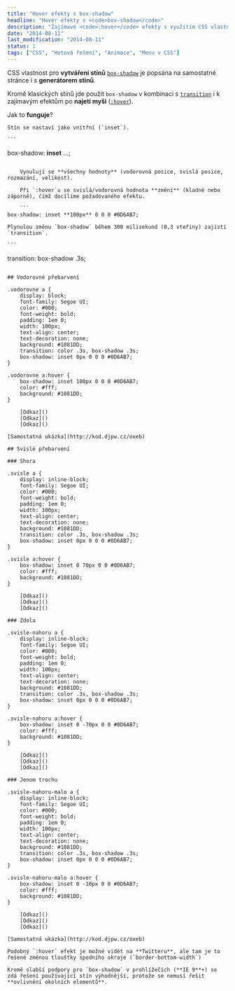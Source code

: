 ```yaml
---
title: "Hover efekty s box-shadow"
headline: "Hover efekty s <code>box-shadow</code>"
description: "Zajímavé <code>:hover</code> efekty s využitím CSS vlastnosti <code>box-shadow</code>."
date: "2014-08-11"
last_modification: "2014-08-11"
status: 1
tags: ["CSS", "Hotová řešení", "Animace", "Menu v CSS"]
---
```


CSS vlastnost pro **vytváření stínů** [`box-shadow`](/box-shadow) je popsána na samostatné stránce i s **generátorem stínů**.

Kromě klasických stínů jde použít `box-shadow` v kombinaci s [`transition`](/transition) i k zajímavým efektům po **najetí myši** ([`:hover`](/css-selektory#uzivatelske-akce)).

Jak to **funguje**?

    Stín se nastaví jako vnitřní (`inset`).

    ```
box-shadow: **inset** …;
```

    Vynulují se **všechny hodnoty** (vodorovná posice, svislá posice, rozmazání, velikost).

    Při `:hover`u se svislá/vodorovná hodnota **změní** (kladně nebo záporně), čímž docílíme požadovaného efektu.

    ```
box-shadow: inset **100px** 0 0 0 #0D6AB7;
```

    Plynulou změnu `box-shadow` během 300 milisekund (0,3 vteřiny) zajistí `transition`.

    ```
transition: box-shadow .3s;
```

## Vodorovné přebarvení

.vodorovne a {
    display: block;
    font-family: Segoe UI;
    color: #000;
    font-weight: bold;
    padding: 1em 0;
    width: 100px;
    text-align: center;
    text-decoration: none;
    background: #1081DD;
    transition: color .3s, box-shadow .3s;
    box-shadow: inset 0px 0 0 0 #0D6AB7;
}

.vodorovne a:hover {
    box-shadow: inset 100px 0 0 0 #0D6AB7;
    color: #fff;
    background: #1081DD;
}

    [Odkaz]()
    [Odkaz]()
    [Odkaz]()      

[Samostatná ukázka](http://kod.djpw.cz/oxeb)

## Svislé přebarvení

### Shora

.svisle a {
    display: inline-block;
    font-family: Segoe UI;
    color: #000;
    font-weight: bold;
    padding: 1em 0;
    width: 100px;
    text-align: center;
    text-decoration: none;
    background: #1081DD;
    transition: color .3s, box-shadow .3s;
    box-shadow: inset 0px 0 0 0 #0D6AB7;
}

.svisle a:hover {
    box-shadow: inset 0 70px 0 0 #0D6AB7;
    color: #fff;
    background: #1081DD;
}

    [Odkaz]()
    [Odkaz]()
    [Odkaz]()      

### Zdola

.svisle-nahoru a {
    display: inline-block;
    font-family: Segoe UI;
    color: #000;
    font-weight: bold;
    padding: 1em 0;
    width: 100px;
    text-align: center;
    text-decoration: none;
    background: #1081DD;
    transition: color .3s, box-shadow .3s;
    box-shadow: inset 0px 0 0 0 #0D6AB7;
}

.svisle-nahoru a:hover {
    box-shadow: inset 0 -70px 0 0 #0D6AB7;
    color: #fff;
    background: #1081DD;
}

    [Odkaz]()
    [Odkaz]()
    [Odkaz]()      

### Jenom trochu

.svisle-nahoru-malo a {
    display: inline-block;
    font-family: Segoe UI;
    color: #000;
    font-weight: bold;
    padding: 1em 0;
    width: 100px;
    text-align: center;
    text-decoration: none;
    background: #1081DD;
    transition: color .3s, box-shadow .3s;
    box-shadow: inset 0px 0 0 0 #0D6AB7;
}

.svisle-nahoru-malo a:hover {
    box-shadow: inset 0 -10px 0 0 #0D6AB7;
    color: #fff;
    background: #1081DD;
}

    [Odkaz]()
    [Odkaz]()
    [Odkaz]()      

[Samostatná ukázka](http://kod.djpw.cz/oxeb)

Podobný `:hover` efekt je možné vidět na **Twitteru**, ale tam je to řešené změnou tloušťky spodního okraje (`border-bottom-width`)

Kromě slabší podpory pro `box-shadow` v prohlížečích (**IE 9**+) se zdá řešení používající stín výhodnější, protože se nemusí řešit **ovlivnění okolních elementů**.